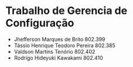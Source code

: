# Trabalho de Gerencia de Configuração

* Jhefferson Marques de Brito 		802.399
* Tássio Henrique Teodoro Pereira 	802.385
* Valdson Martins Tenório 		802.402
* Rodrigo Hideyuki Kawakami 		802.410
